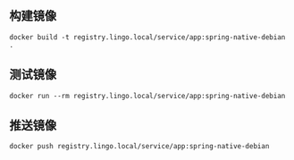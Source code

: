 ## 构建镜像

```shell
docker build -t registry.lingo.local/service/app:spring-native-debian .
```



## 测试镜像

```shell
docker run --rm registry.lingo.local/service/app:spring-native-debian
```



## 推送镜像

```shell
docker push registry.lingo.local/service/app:spring-native-debian
```

